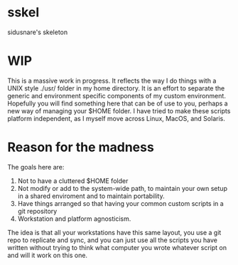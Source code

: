 sskel
=====

sidusnare's skeleton

WIP
==
This is a massive work in progress. It reflects the way I do things with a UNIX style ./usr/ folder in my home directory. It is an effort to separate the generic and environment specific components of my custom environment. Hopefully you will find something here that can be of use to you, perhaps a new way of managing your $HOME folder. I have tried to make these scripts platform independent, as I myself move across Linux, MacOS, and Solaris.

Reason for the madness
==
The goals here are:
1) Not to have a cluttered $HOME folder
2) Not modify or add to the system-wide path, to maintain your own setup in a shared enviroment and to maintain portability.
3) Have things arranged so that having your common custom scripts in a git repository
4) Workstation and platform agnosticism.

The idea is that all your workstations have this same layout, you use a git repo to replicate and sync, and you can just use all the scripts you have written without trying to think what computer you wrote whatever script on and will it work on this one.


